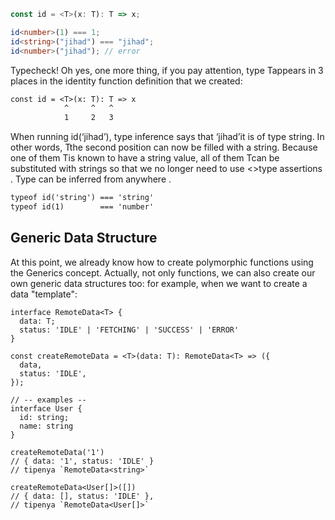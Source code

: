 ```ts
const id = <T>(x: T): T => x;

id<number>(1) === 1;
id<string>("jihad") === "jihad";
id<number>("jihad"); // error
```

Typecheck! Oh yes, one more thing, if you pay attention, type Tappears in 3 places in the identity function definition that we created:

```txt
const id = <T>(x: T): T => x
            ^     ^   ^
            1     2   3
```

When running id(‘jihad’), type inference says that ‘jihad’it is of type string. In other words, Tthe second position can now be filled with a string. Because one of them Tis known to have a string value, all of them Tcan be substituted with strings so that we no longer need to use <>type assertions . Type can be inferred from anywhere .

```txt
typeof id('string') === 'string'
typeof id(1)        === 'number'
```

## Generic Data Structure

At this point, we already know how to create polymorphic functions using the Generics concept. Actually, not only functions, we can also create our own generic data structures too: for example, when we want to create a data "template":

```TS
interface RemoteData<T> {
  data: T;
  status: 'IDLE' | 'FETCHING' | 'SUCCESS' | 'ERROR'
}

const createRemoteData = <T>(data: T): RemoteData<T> => ({
  data,
  status: 'IDLE',
});

// -- examples --
interface User {
  id: string;
  name: string
}

createRemoteData('1')
// { data: '1', status: 'IDLE' }
// tipenya `RemoteData<string>`

createRemoteData<User[]>([])
// { data: [], status: 'IDLE' },
// tipenya `RemoteData<User[]>`

```
